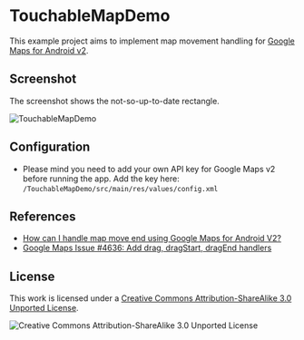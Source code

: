 TouchableMapDemo
================

This example project aims to implement map movement handling for [Google Maps for Android v2][1].

Screenshot
------------------
The screenshot shows the not-so-up-to-date rectangle.

![TouchableMapDemo][4]


Configuration
---------------
* Please mind you need to add your own API key for Google Maps v2 before running the app.
  Add the key here: `/TouchableMapDemo/src/main/res/values/config.xml`


References
----------
* [How can I handle map move end using Google Maps for Android V2?][2]
* [Google Maps Issue #4636: Add drag, dragStart, dragEnd handlers][3]


License
-------

This work is licensed under a [Creative Commons Attribution-ShareAlike 3.0 Unported License][5].

![Creative Commons Attribution-ShareAlike 3.0 Unported License][6]


[1]: http://developers.google.com/maps/documentation/android/
[2]: http://stackoverflow.com/questions/13702117/how-can-i-handle-map-move-end-using-google-maps-for-android-v2
[3]: http://code.google.com/p/gmaps-api-issues/issues/detail?id=4636
[4]: http://github.com/johnjohndoe/TouchableMapDemo/raw/master/screenshot.png
[5]: http://creativecommons.org/licenses/by-sa/3.0/
[6]: http://i.creativecommons.org/l/by-sa/3.0/88x31.png
